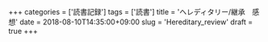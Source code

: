 +++
categories = ['読書記録']
tags = ['読書']
title = 'ヘレディタリー/継承　感想'
date = 2018-08-10T14:35:00+09:00
slug = 'Hereditary_review'
draft = true
+++
